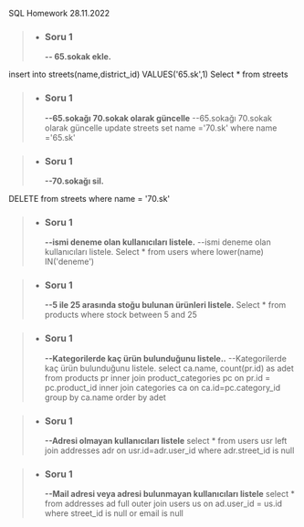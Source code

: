 SQL Homework
28.11.2022

>- **<h3>Soru 1</h3>-- 65.sokak ekle.**

insert into streets(name,district_id)
VALUES('65.sk',1)
Select * from streets


>- **<h3>Soru 1</h3>--65.sokağı 70.sokak olarak güncelle**
--65.sokağı 70.sokak olarak güncelle
update streets 
set name ='70.sk'
where name ='65.sk'


>- **<h3>Soru 1</h3>--70.sokağı sil.**

DELETE from streets
where name = '70.sk'


>- **<h3>Soru 1</h3>--ismi deneme olan kullanıcıları listele.**
--ismi deneme olan kullanıcıları listele.
Select * from users
where lower(name) IN('deneme')


>- **<h3>Soru 1</h3>--5 ile 25 arasında stoğu bulunan ürünleri listele.**
Select * from products
where stock between 5 and 25


>- **<h3>Soru 1</h3>--Kategorilerde kaç ürün bulunduğunu listele..**
--Kategorilerde kaç ürün bulunduğunu listele.
select ca.name, count(pr.id) as adet from products pr 
inner join product_categories pc
on pr.id = pc.product_id
inner join categories ca 
on ca.id=pc.category_id 
group by ca.name order by adet 


>- **<h3>Soru 1</h3>--Adresi olmayan kullanıcıları listele**
select * from users usr left join addresses adr
on usr.id=adr.user_id 
where adr.street_id is null


>- **<h3>Soru 1</h3>--Mail adresi veya adresi bulunmayan kullanıcıları listele**
select * from addresses ad full outer join users us
on ad.user_id = us.id
where street_id is null or email is null



